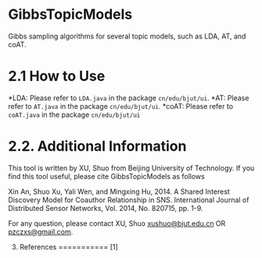 # GibbsTopicModels
Gibbs sampling algorithms for several topic models, such as LDA, AT, and coAT. 

2.1 How to Use
===========
*LDA: Please refer to `LDA.java` in the package `cn/edu/bjut/ui`.
*AT: Please refer to `AT.java` in the package  `cn/edu/bjut/ui`. 
*coAT: Please refer to `coAT.java` in the package `cn/edu/bjut/ui`

2.2. Additional Information
===========
This tool is written by XU, Shuo from Beijing University of Technology. If you find this tool useful, please cite GibbsTopicModels as follows

Xin An, Shuo Xu, Yali Wen, and Mingxing Hu, 2014. A Shared Interest Discovery Model for Coauthor Relationship in SNS. International Journal of Distributed Sensor Networks, Vol. 2014, No. 820715, pp. 1-9. 

For any question, please contact XU, Shuo xushuo@bjut.edu.cn OR pzczxs@gmail.com.

3. References
===========
[1] 
